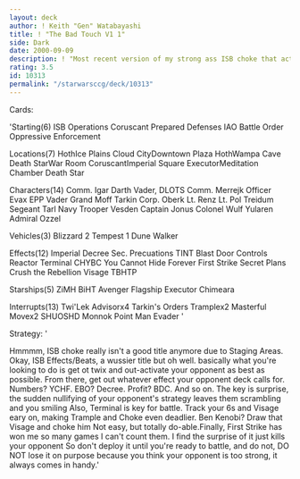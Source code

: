 ```yaml
---
layout: deck
author: ! Keith "Gen" Watabayashi
title: ! "The Bad Touch V1 1"
side: Dark
date: 2000-09-09
description: ! "Most recent version of my strong ass ISB choke that activates a bunch, then beats"
rating: 3.5
id: 10313
permalink: "/starwarsccg/deck/10313"
---
```

Cards: 

'Starting(6)
ISB Operations
Coruscant
Prepared Defenses
IAO
Battle Order
Oppressive Enforcement

Locations(7)
HothIce Plains
Cloud CityDowntown Plaza
HothWampa Cave
Death StarWar Room
CoruscantImperial Square
ExecutorMeditation Chamber
Death Star

Characters(14)
Comm. Igar
Darth Vader, DLOTS
Comm. Merrejk
Officer Evax
EPP Vader
Grand Moff Tarkin
Corp. Oberk
Lt. Renz
Lt. Pol Treidum
Segeant Tarl
Navy Trooper Vesden
Captain Jonus
Colonel Wulf Yularen
Admiral Ozzel

Vehicles(3)
Blizzard 2
Tempest 1
Dune Walker

Effects(12)
Imperial Decree
Sec. Precuations
TINT
Blast Door Controls
Reactor Terminal
CHYBC
You Cannot Hide Forever
First Strike
Secret Plans
Crush the Rebellion
Visage
TBHTP

Starships(5)
ZiMH
BiHT
Avenger
Flagship Executor
Chimeara

Interrupts(13)
Twi'Lek Advisorx4
Tarkin's Orders
Tramplex2
Masterful Movex2
SHUOSHD
Monnok
Point Man
Evader
'

Strategy: '

Hmmmm, ISB choke really isn't a good title anymore due to Staging Areas. Okay, ISB Effects/Beats, a wussier title but oh well. basically what you're looking to do is get ot twix and out-activate your opponent as best as possible. From there, get out whatever effect your opponent deck calls for. Numbers? YCHF. EBO? Decree. Profit? BDC. And so on. The key is surprise, the sudden nullifying of your opponent's strategy leaves them scrambling and you smiling Also, Terminal is key for battle. Track your 6s and Visage eary on, making Trample and Choke even deadlier. Ben Kenobi? Draw that Visage and choke him Not easy, but totally do-able.Finally, First Strike has won me so many games I can't count them. I find the surprise of it just kills your opponent So don't deploy it until you're ready to battle, and do not, DO NOT lose it on purpose because you think your opponent is too strong, it always comes in handy.'
